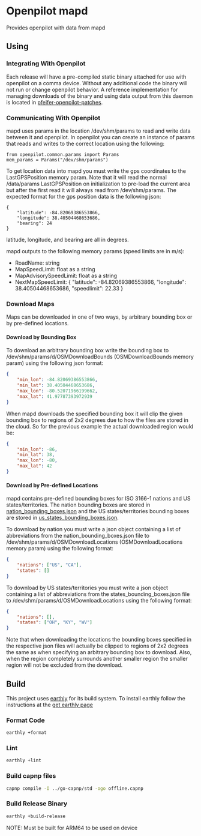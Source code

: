 # Openpilot mapd
Provides openpilot with data from mapd

## Using
### Integrating With Openpilot
Each release will have a pre-compiled static binary attached for use with
openpilot on a comma device. Without any additional code the binary will not run
or change openpilot behavior. A reference implementation for managing downloads
of the binary and using data output from this daemon is located in
[pfeifer-openpilot-patches](https://github.com/pfeiferj/openpilot/tree/pfeifer-openpilot-patches/mapd).

### Communicating With Openpilot
mapd uses params in the location /dev/shm/params to read and write data between
it and openpilot. In openpilot you can create an instance of params that reads
and writes to the correct location using the following:
```
from openpilot.common.params import Params
mem_params = Params("/dev/shm/params")
```

To get location data into mapd you must write the gps coordinates to the
LastGPSPosition memory param. Note that it will read the normal /data/params
LastGPSPosition on initialization to pre-load the current area but after the
first read it will always read from /dev/shm/params. The expected format for the
gps position data is the following json:
```
{
    "latitude": -84.82069386553866,
    "longitude": 38.40504468653686,
    "bearing": 24
}
```
latitude, longitude, and bearing are all in degrees.

mapd outputs to the following memory params (speed limits are in m/s):
* RoadName: string
* MapSpeedLimit: float as a string
* MapAdvisorySpeedLimit: float as a string
* NextMapSpeedLimit: { "latitude": -84.82069386553866, "longitude": 38.40504468653686, "speedlimit": 22.33 }

### Download Maps
Maps can be downloaded in one of two ways, by arbitrary bounding box or by
pre-defined locations.

#### Download by Bounding Box
To download an arbitrary bounding box write the bounding box to
/dev/shm/params/d/OSMDownloadBounds (OSMDownloadBounds memory param) using the
following json format:
```json
{
    "min_lon": -84.82069386553866,
    "min_lat": 38.40504468653686,
    "max_lon": -80.52071966199662,
    "max_lat": 41.97787393972939
}
```

When mapd downloads the specified bounding box it will clip the given bounding
box to regions of 2x2 degrees due to how the files are stored in the cloud. So
for the previous example the actual downloaded region would be:
```json
{
    "min_lon": -86,
    "min_lat": 38,
    "max_lon": -80,
    "max_lat": 42
}
```
#### Download by Pre-defined Locations
mapd contains pre-defined bounding boxes for ISO 3166-1 nations and US
states/territories. The nation bounding boxes are stored in
[nation_bounding_boxes.json](./nation_bounding_boxes.json) and the US
states/territories bounding boxes are stored in
[us_states_bounding_boxes.json](./us_states_bounding_boxes.json).

To download by nation you must write a json object containing a list of
abbreviations from the nation_bounding_boxes.json file to
/dev/shm/params/d/OSMDownloadLocations (OSMDownloadLocations memory param) using
the following format:
```json
{
    "nations": ["US", "CA"],
    "states": []
}
```
To download by US states/territories you must write a json object containing a
list of abbreviations from the states_bounding_boxes.json file to
/dev/shm/params/d/OSMDownloadLocations using the following format:
```json
{
    "nations": [],
    "states": ["OH", "KY", "WV"]
}
```

Note that when downloading the locations the bounding boxes specified in the
respective json files will actually be clipped to regions of 2x2 degrees the
same as when specifying an arbitrary bounding box to download. Also, when the
region completely surrounds another smaller region the smaller region will not
be excluded from the download.


## Build
This project uses [earthly](https://github.com/earthly/earthly/) for its build
system. To install earthly follow the instructions at the
[get earthly page](https://earthly.dev/get-earthly)

### Format Code
```bash
earthly +format
```

### Lint
```bash
earthly +lint
```

### Build capnp files
```bash
capnp compile -I ../go-capnp/std -ogo offline.capnp
```

### Build Release Binary
```bash
earthly +build-release
```

NOTE: Must be built for ARM64 to be used on device
